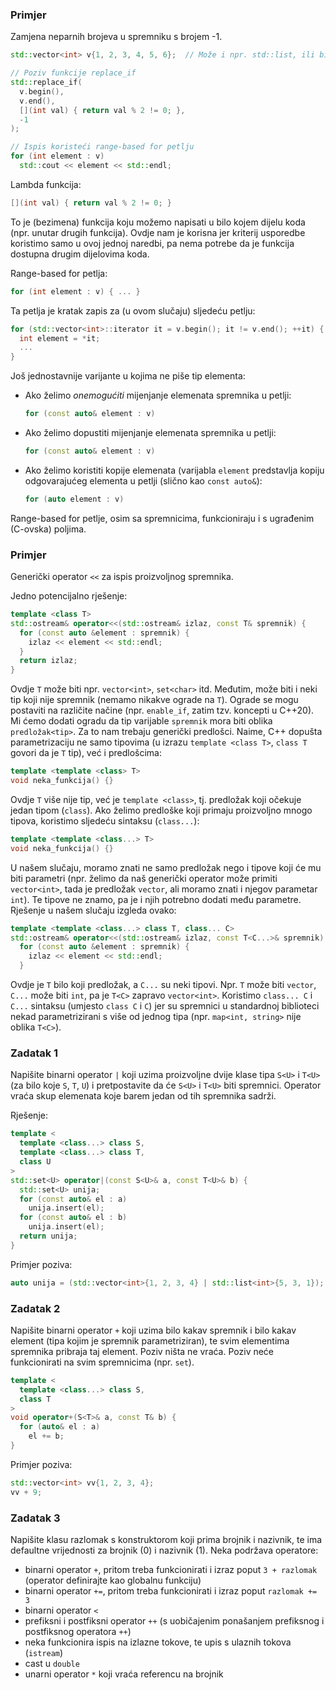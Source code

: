 ### Primjer
Zamjena neparnih brojeva u spremniku s brojem -1.
```c++
std::vector<int> v{1, 2, 3, 4, 5, 6};  // Može i npr. std::list, ili bilo koji spremnik koji podržava mijenjanje elemenata pomoću iteratora

// Poziv funkcije replace_if
std::replace_if(
  v.begin(),
  v.end(),
  [](int val) { return val % 2 != 0; },
  -1
);

// Ispis koristeći range-based for petlju
for (int element : v) 
  std::cout << element << std::endl;
```

Lambda funkcija: 
```c++ 
[](int val) { return val % 2 != 0; }
```
To je (bezimena) funkcija koju možemo napisati u bilo kojem dijelu koda (npr. unutar drugih funkcija).
Ovdje nam je korisna jer kriterij usporedbe koristimo samo u ovoj jednoj naredbi, 
pa nema potrebe da je funkcija dostupna drugim dijelovima koda.

Range-based for petlja: 
```c++
for (int element : v) { ... }
```
Ta petlja je kratak zapis za (u ovom slučaju) sljedeću petlju:
```c++
for (std::vector<int>::iterator it = v.begin(); it != v.end(); ++it) {
  int element = *it;
  ...
}
```

Još jednostavnije varijante u kojima ne piše tip elementa: 
 - Ako želimo *onemogućiti* mijenjanje elemenata spremnika u petlji:
   ```c++
   for (const auto& element : v)
   ```
 - Ako želimo dopustiti mijenjanje elemenata spremnika u petlji:
   ```c++
   for (const auto& element : v)
   ```
 - Ako želimo koristiti kopije elemenata (varijabla `element` predstavlja kopiju odgovarajućeg elementa u petlji (slično kao `const auto&`):
   ```c++
   for (auto element : v)  
   ```

Range-based for petlje, osim sa spremnicima, funkcioniraju i s ugrađenim (C-ovska) poljima.

### Primjer
Generički operator `<<` za ispis proizvoljnog spremnika.

Jedno potencijalno rješenje:
```c++
template <class T>  
std::ostream& operator<<(std::ostream& izlaz, const T& spremnik) {
  for (const auto &element : spremnik) {
    izlaz << element << std::endl;
  }
  return izlaz;
}
```
Ovdje `T` može biti npr. `vector<int>`, `set<char>` itd. Međutim, može biti i neki tip koji nije spremnik (nemamo nikakve ograde na `T`). Ograde se mogu postaviti na različite načine (npr. `enable_if`, zatim tzv. koncepti u C++20). Mi ćemo dodati ogradu da tip varijable `spremnik` mora biti oblika `predložak<tip>`. Za to nam trebaju generički predlošci. Naime, C++ dopušta parametrizaciju ne samo tipovima (u izrazu `template <class T>`, `class T` govori da je `T` tip), već i predlošcima:
```c++
template <template <class> T>
void neka_funkcija() {}
```
Ovdje `T` više nije tip, već je `template <class>`, tj. predložak koji očekuje jedan tipom (`class`). Ako želimo predloške koji primaju proizvoljno mnogo tipova, koristimo sljedeću sintaksu (`class...`):
```c++
template <template <class...> T>
void neka_funkcija() {}
```
U našem slučaju, moramo znati ne samo predložak nego i tipove koji će mu biti parametri (npr. želimo da naš generički operator može primiti `vector<int>`, tada je predložak `vector`, ali moramo znati i njegov parametar `int`). Te tipove ne znamo, pa je i njih potrebno dodati među parametre. Rješenje u našem slučaju izgleda ovako:
```c++
template <template <class...> class T, class... C>
std::ostream& operator<<(std::ostream& izlaz, const T<C...>& spremnik) {
  for (const auto &element : spremnik) {
    izlaz << element << std::endl;
  }
```
Ovdje je `T` bilo koji predložak, a `C...` su neki tipovi. Npr. `T` može biti `vector`, `C...` može biti `int`, pa je `T<C>` zapravo `vector<int>`. Koristimo `class... C` i `C...` sintaksu (umjesto `class C` i `C`) jer su spremnici u standardnoj biblioteci nekad parametrizirani s više od jednog tipa (npr. `map<int, string>` nije oblika `T<C>`).


### Zadatak 1
Napišite binarni operator `|` koji uzima proizvoljne dvije klase tipa `S<U>` i `T<U>` (za bilo koje `S`, `T`, `U`) i pretpostavite da će `S<U>` i `T<U>` biti spremnici. Operator vraća skup elemenata koje barem jedan od tih spremnika sadrži. 

Rješenje:
```c++
template <
  template <class...> class S,
  template <class...> class T,
  class U
>
std::set<U> operator|(const S<U>& a, const T<U>& b) {
  std::set<U> unija;
  for (const auto& el : a)
    unija.insert(el);
  for (const auto& el : b)
    unija.insert(el);
  return unija;
}
```

Primjer poziva:
```c++
auto unija = (std::vector<int>{1, 2, 3, 4} | std::list<int>{5, 3, 1});  // unija će biti tipa std::set<int>
```

### Zadatak 2
Napišite binarni operator `+` koji uzima bilo kakav spremnik i bilo kakav element (tipa kojim je spremnik parametriziran), te svim elementima spremnika pribraja taj element. Poziv ništa ne vraća. Poziv neće funkcionirati na svim spremnicima (npr. `set`).


```c++
template <
  template <class...> class S,
  class T
>
void operator+(S<T>& a, const T& b) {
  for (auto& el : a)
    el += b;
}
```

Primjer poziva:
```c++
std::vector<int> vv{1, 2, 3, 4};
vv + 9;
```


### Zadatak 3
Napišite klasu razlomak s konstruktorom koji prima brojnik i nazivnik, te ima defaultne vrijednosti za brojnik (0) i nazivnik (1). Neka podržava operatore:
  - binarni operator `+`, pritom treba funkcionirati i izraz poput `3 + razlomak` (operator definirajte kao globalnu funkciju)
  - binarni operator `+=`, pritom treba funkcionirati i izraz poput `razlomak += 3`
  - binarni operator `<`
  - prefiksni i postfiksni operator `++` (s uobičajenim ponašanjem prefiksnog i postfiksnog operatora `++`)
  - neka funkcionira ispis na izlazne tokove, te upis s ulaznih tokova (`istream`)
  - cast u `double`
  - unarni operator `*` koji vraća referencu na brojnik

